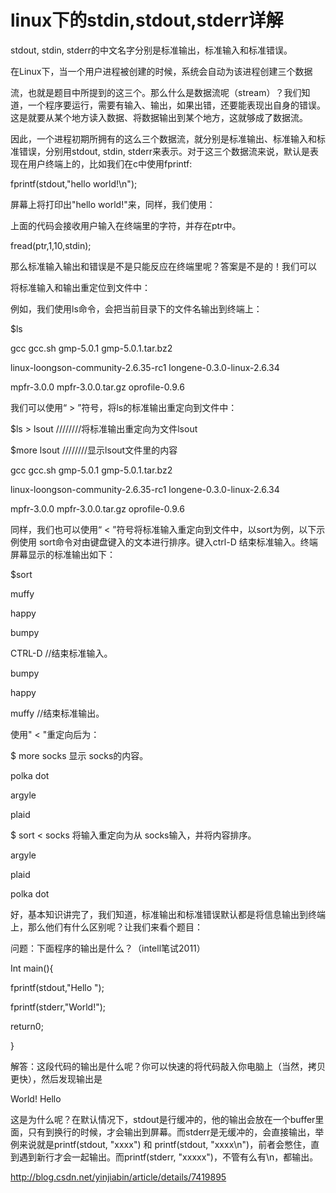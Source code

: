 # linux下的﻿﻿stdin,stdout,stderr详解



stdout, stdin, stderr的中文名字分别是标准输出，标准输入和标准错误。

 

在Linux下，当一个用户进程被创建的时候，系统会自动为该进程创建三个数据

流，也就是题目中所提到的这三个。那么什么是数据流呢（stream）？我们知道，一个程序要运行，需要有输入、输出，如果出错，还要能表现出自身的错误。这是就要从某个地方读入数据、将数据输出到某个地方，这就够成了数据流。

 

因此，一个进程初期所拥有的这么三个数据流，就分别是标准输出、标准输入和标准错误，分别用stdout, stdin, stderr来表示。对于这三个数据流来说，默认是表现在用户终端上的，比如我们在c中使用fprintf:

fprintf(stdout,"hello world!\n");

 

屏幕上将打印出"hello world!"来，同样，我们使用：

上面的代码会接收用户输入在终端里的字符，并存在ptr中。

fread(ptr,1,10,stdin);

 

那么标准输入输出和错误是不是只能反应在终端里呢？答案是不是的！我们可以

将标准输入和输出重定位到文件中：

例如，我们使用ls命令，会把当前目录下的文件名输出到终端上：

$ls

gcc  gcc.sh gmp-5.0.1 gmp-5.0.1.tar.bz2

linux-loongson-community-2.6.35-rc1 longene-0.3.0-linux-2.6.34

mpfr-3.0.0 mpfr-3.0.0.tar.gz oprofile-0.9.6

我们可以使用“ > ”符号，将ls的标准输出重定向到文件中：

$ls  >  lsout ////////将标准输出重定向为文件lsout

$more  lsout ////////显示lsout文件里的内容

gcc  gcc.sh gmp-5.0.1 gmp-5.0.1.tar.bz2

linux-loongson-community-2.6.35-rc1 longene-0.3.0-linux-2.6.34

mpfr-3.0.0 mpfr-3.0.0.tar.gz oprofile-0.9.6

同样，我们也可以使用“ < ”符号将标准输入重定向到文件中，以sort为例，以下示例使用 sort命令对由键盘键入的文本进行排序。键入ctrl-D 结束标准输入。终端屏幕显示的标准输出如下：

$sort

muffy

happy

bumpy

CTRL-D //结束标准输入。

 

bumpy

happy

muffy //结束标准输出。

 

使用" < "重定向后为：

$ more socks 显示 socks的内容。

polka dot

argyle

plaid 

 

$ sort < socks 将输入重定向为从 socks输入，并将内容排序。

argyle

plaid

polka dot

好，基本知识讲完了，我们知道，标准输出和标准错误默认都是将信息输出到终端上，那么他们有什么区别呢？让我们来看个题目：

 

问题：下面程序的输出是什么？（intell笔试2011）

Int  main(){

fprintf(stdout,"Hello ");

fprintf(stderr,"World!");

return0;

}

解答：这段代码的输出是什么呢？你可以快速的将代码敲入你电脑上（当然，拷贝更快），然后发现输出是

World! Hello

这是为什么呢？在默认情况下，stdout是行缓冲的，他的输出会放在一个buffer里面，只有到换行的时候，才会输出到屏幕。而stderr是无缓冲的，会直接输出，举例来说就是printf(stdout, "xxxx") 和 printf(stdout, "xxxx\n")，前者会憋住，直到遇到新行才会一起输出。而printf(stderr, "xxxxx")，不管有么有\n，都输出。





http://blog.csdn.net/yinjiabin/article/details/7419895